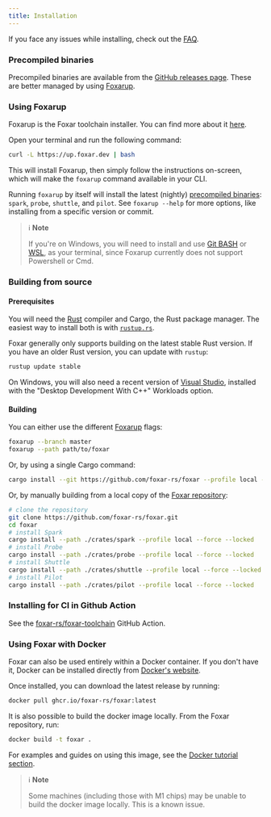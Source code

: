 ```yaml
---
title: Installation
---
```


If you face any issues while installing, check out the [FAQ](../faq.md).

### Precompiled binaries

Precompiled binaries are available from the [GitHub releases page](https://github.com/bchainhub/foxar/releases).
These are better managed by using [Foxarup](#using-foxarup).

### Using Foxarup

Foxarup is the Foxar toolchain installer. You can find more about it [here](https://github.com/bchainhub/foxar/blob/master/foxarup/README.md).

Open your terminal and run the following command:

```sh
curl -L https://up.foxar.dev | bash
```

This will install Foxarup, then simply follow the instructions on-screen,
which will make the `foxarup` command available in your CLI.

Running `foxarup` by itself will install the latest (nightly) [precompiled binaries](#precompiled-binaries): `spark`, `probe`, `shuttle`, and `pilot`.
See `foxarup --help` for more options, like installing from a specific version or commit.

> ℹ️ **Note**
>
> If you're on Windows, you will need to install and use [Git BASH](https://gitforwindows.org/) or [WSL](https://learn.microsoft.com/en-us/windows/wsl/install),
> as your terminal, since Foxarup currently does not support Powershell or Cmd.

### Building from source

#### Prerequisites

You will need the [Rust](https://rust-lang.org) compiler and Cargo, the Rust package manager.
The easiest way to install both is with [`rustup.rs`](https://rustup.rs/).

Foxar generally only supports building on the latest stable Rust version.
If you have an older Rust version, you can update with `rustup`:

```sh
rustup update stable
```

On Windows, you will also need a recent version of [Visual Studio](https://visualstudio.microsoft.com/downloads/),
installed with the "Desktop Development With C++" Workloads option.

#### Building

You can either use the different [Foxarup](#using-foxarup) flags:

```sh
foxarup --branch master
foxarup --path path/to/foxar
```

Or, by using a single Cargo command:

```sh
cargo install --git https://github.com/foxar-rs/foxar --profile local --locked spark probe pilot shuttle
```

Or, by manually building from a local copy of the [Foxar repository](https://github.com/bchainhub/foxar):

```sh
# clone the repository
git clone https://github.com/foxar-rs/foxar.git
cd foxar
# install Spark
cargo install --path ./crates/spark --profile local --force --locked
# install Probe
cargo install --path ./crates/probe --profile local --force --locked
# install Shuttle
cargo install --path ./crates/shuttle --profile local --force --locked
# install Pilot
cargo install --path ./crates/pilot --profile local --force --locked
```

### Installing for CI in Github Action

See the [foxar-rs/foxar-toolchain](https://github.com/foxar-rs/foxar-toolchain) GitHub Action.

### Using Foxar with Docker

Foxar can also be used entirely within a Docker container. If you don't have it, Docker can be installed directly from [Docker's website](https://docs.docker.com/get-docker/).

Once installed, you can download the latest release by running:

```sh
docker pull ghcr.io/foxar-rs/foxar:latest
```

It is also possible to build the docker image locally. From the Foxar repository, run:

```sh
docker build -t foxar .
```

For examples and guides on using this image, see the [Docker tutorial section](../tutorials/foxar-docker).

> ℹ️ **Note**
>
> Some machines (including those with M1 chips) may be unable to build the docker image locally. This is a known issue.
